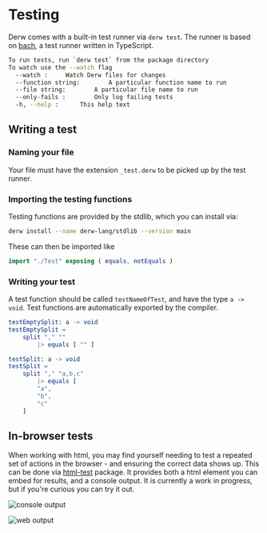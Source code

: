 # Testing

Derw comes with a built-in test runner via `derw test`. The runner is based on [bach](https://github.com/eeue56/bach), a test runner written in TypeScript.

```bash
To run tests, run `derw test` from the package directory
To watch use the --watch flag
  --watch :		Watch Derw files for changes
  --function string:		A particular function name to run
  --file string:		A particular file name to run
  --only-fails :		Only log failing tests
  -h, --help :		This help text
```

## Writing a test

### Naming your file

Your file must have the extension `_test.derw` to be picked up by the test runner.

### Importing the testing functions

Testing functions are provided by the stdlib, which you can install via:

```bash
derw install --name derw-lang/stdlib --version main
```

These can then be imported like&#x20;

```elm
import "./Test" exposing ( equals, notEquals )
```

### Writing your test

A test function should be called `testNameOfTest`, and have the type `a -> void`. Test functions are automatically exported by the compiler.

```elm
testEmptySplit: a -> void
testEmptySplit =
    split "," ""
        |> equals [ "" ]

testSplit: a -> void
testSplit =
    split "," "a,b,c"
        |> equals [
        "a",
        "b",
        "c"
    ]
```

## In-browser tests

When working with html, you may find yourself needing to test a repeated set of actions in the browser - and ensuring the correct data shows up. This can be done via [html-test](https://github.com/derw-lang/html-test) package. It provides both a html element you can embed for results, and a console output. It is currently a work in progress, but if you're curious you can try it out.

![console output](../.gitbook/assets/test\_runner\_console\_success.gif)

![web output](../.gitbook/assets/test\_runner\_web\_success.gif)
